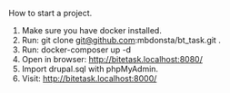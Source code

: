 How to start a project.

1. Make sure you have docker installed.
2. Run: git clone git@github.com:mbdonsta/bt_task.git .
3. Run: docker-composer up -d
4. Open in browser: http://bitetask.localhost:8080/
5. Import drupal.sql with phpMyAdmin.
6. Visit: http://bitetask.localhost:8000/